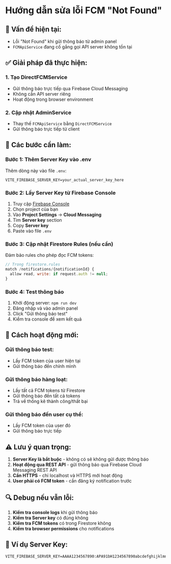 # Hướng dẫn sửa lỗi FCM "Not Found"

## 🚨 Vấn đề hiện tại:
- Lỗi "Not Found" khi gửi thông báo từ admin panel
- `FCMApiService` đang cố gắng gọi API server không tồn tại

## ✅ Giải pháp đã thực hiện:

### 1. **Tạo DirectFCMService**
- Gửi thông báo trực tiếp qua Firebase Cloud Messaging
- Không cần API server riêng
- Hoạt động trong browser environment

### 2. **Cập nhật AdminService**
- Thay thế `FCMApiService` bằng `DirectFCMService`
- Gửi thông báo trực tiếp từ client

## 🔧 Các bước cần làm:

### Bước 1: Thêm Server Key vào .env
Thêm dòng này vào file `.env`:
```env
VITE_FIREBASE_SERVER_KEY=your_actual_server_key_here
```

### Bước 2: Lấy Server Key từ Firebase Console
1. Truy cập [Firebase Console](https://console.firebase.google.com/)
2. Chọn project của bạn
3. Vào **Project Settings** → **Cloud Messaging**
4. Tìm **Server key** section
5. Copy **Server key**
6. Paste vào file `.env`

### Bước 3: Cập nhật Firestore Rules (nếu cần)
Đảm bảo rules cho phép đọc FCM tokens:
```javascript
// Trong firestore.rules
match /notifications/{notificationId} {
  allow read, write: if request.auth != null;
}
```

### Bước 4: Test thông báo
1. Khởi động server: `npm run dev`
2. Đăng nhập và vào admin panel
3. Click "Gửi thông báo test"
4. Kiểm tra console để xem kết quả

## 🎯 Cách hoạt động mới:

### **Gửi thông báo test:**
- Lấy FCM token của user hiện tại
- Gửi thông báo đến chính mình

### **Gửi thông báo hàng loạt:**
- Lấy tất cả FCM tokens từ Firestore
- Gửi thông báo đến tất cả tokens
- Trả về thống kê thành công/thất bại

### **Gửi thông báo đến user cụ thể:**
- Lấy FCM token của user đó
- Gửi thông báo trực tiếp

## ⚠️ Lưu ý quan trọng:

1. **Server Key là bắt buộc** - không có sẽ không gửi được thông báo
2. **Hoạt động qua REST API** - gửi thông báo qua Firebase Cloud Messaging REST API
3. **Cần HTTPS** - chỉ localhost và HTTPS mới hoạt động
4. **User phải có FCM token** - cần đăng ký notification trước

## 🔍 Debug nếu vẫn lỗi:

1. **Kiểm tra console logs** khi gửi thông báo
2. **Kiểm tra Server key** có đúng không
3. **Kiểm tra FCM tokens** có trong Firestore không
4. **Kiểm tra browser permissions** cho notifications

## 📝 Ví dụ Server Key:
```
VITE_FIREBASE_SERVER_KEY=AAAA1234567890:APA91bH1234567890abcdefghijklmnopqrstuvwxyz1234567890
```
